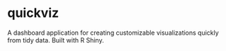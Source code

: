 # quickviz
A dashboard application for creating customizable visualizations quickly from tidy data. Built with R Shiny. 
